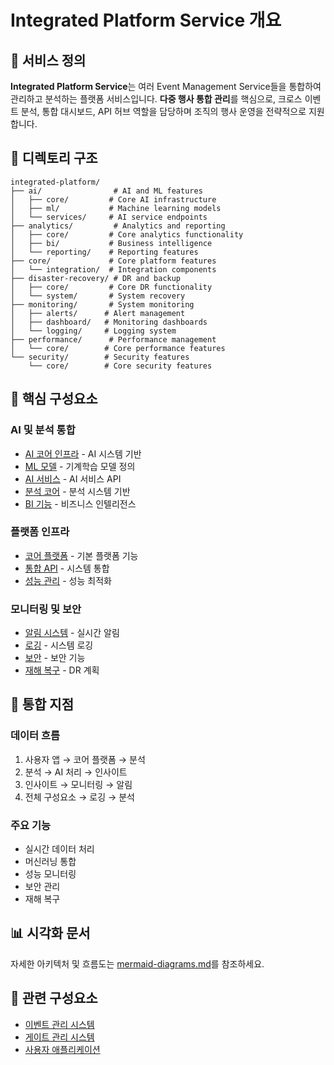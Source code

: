 # Integrated Platform Service 개요

## 🎯 서비스 정의

**Integrated Platform Service**는 여러 Event Management Service들을 통합하여 관리하고 분석하는 플랫폼 서비스입니다. **다중 행사 통합 관리**를 핵심으로, 크로스 이벤트 분석, 통합 대시보드, API 허브 역할을 담당하며 조직의 행사 운영을 전략적으로 지원합니다.

## 📁 디렉토리 구조

```
integrated-platform/
├── ai/                # AI and ML features
│   ├── core/         # Core AI infrastructure
│   ├── ml/           # Machine learning models
│   └── services/     # AI service endpoints
├── analytics/         # Analytics and reporting
│   ├── core/         # Core analytics functionality
│   ├── bi/           # Business intelligence
│   └── reporting/    # Reporting features
├── core/             # Core platform features
│   └── integration/  # Integration components
├── disaster-recovery/ # DR and backup
│   ├── core/         # Core DR functionality
│   └── system/       # System recovery
├── monitoring/       # System monitoring
│   ├── alerts/      # Alert management
│   ├── dashboard/   # Monitoring dashboards
│   └── logging/     # Logging system
├── performance/      # Performance management
│   └── core/        # Core performance features
└── security/        # Security features
    └── core/        # Core security features
```

## 🔑 핵심 구성요소

### AI 및 분석 통합
- [AI 코어 인프라](ai/core/implementation.md) - AI 시스템 기반
- [ML 모델](ai/ml/models.md) - 기계학습 모델 정의
- [AI 서비스](ai/services/api.md) - AI 서비스 API
- [분석 코어](analytics/core/implementation.md) - 분석 시스템 기반
- [BI 기능](analytics/bi/implementation.md) - 비즈니스 인텔리전스

### 플랫폼 인프라
- [코어 플랫폼](core/implementation.md) - 기본 플랫폼 기능
- [통합 API](core/integration/api.md) - 시스템 통합
- [성능 관리](performance/core/implementation.md) - 성능 최적화

### 모니터링 및 보안
- [알림 시스템](monitoring/alerts/implementation.md) - 실시간 알림
- [로깅](monitoring/logging/implementation.md) - 시스템 로깅
- [보안](security/core/implementation.md) - 보안 기능
- [재해 복구](disaster-recovery/core/implementation.md) - DR 계획

## 🔄 통합 지점

### 데이터 흐름
1. 사용자 앱 → 코어 플랫폼 → 분석
2. 분석 → AI 처리 → 인사이트
3. 인사이트 → 모니터링 → 알림
4. 전체 구성요소 → 로깅 → 분석

### 주요 기능
- 실시간 데이터 처리
- 머신러닝 통합
- 성능 모니터링
- 보안 관리
- 재해 복구

## 📊 시각화 문서
자세한 아키텍처 및 흐름도는 [mermaid-diagrams.md](mermaid-diagrams.md)를 참조하세요.

## 🔗 관련 구성요소
- [이벤트 관리 시스템](../event-management/README.md)
- [게이트 관리 시스템](../gate-management/README.md)
- [사용자 애플리케이션](../user-app/README.md)
